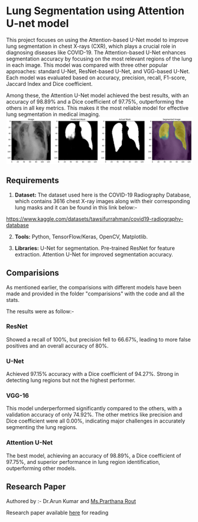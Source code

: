# Lung Segmentation using Attention U-net model
This project focuses on using the Attention-based U-Net model to improve lung segmentation in chest X-rays (CXR), which plays a crucial role in diagnosing diseases like COVID-19. The Attention-based U-Net enhances segmentation accuracy by focusing on the most relevant regions of the lung in each image. This model was compared with three other popular approaches: standard U-Net, ResNet-based U-Net, and VGG-based U-Net. Each model was evaluated based on accuracy, precision, recall, F1-score, Jaccard Index and Dice coefficient.

Among these, the Attention U-Net model achieved the best results, with an accuracy of 98.89% and a Dice coefficient of 97.75%, outperforming the others in all key metrics. This makes it the most reliable model for effective lung segmentation in medical imaging.
![sample result](sample_result.png)
## Requirements
1. **Dataset:** The dataset used here is the COVID-19 Radiography Database, which contains 3616 chest X-ray images along with their corresponding lung masks and it can be found in this link below:-

https://www.kaggle.com/datasets/tawsifurrahman/covid19-radiography-database

2. **Tools:** Python, TensorFlow/Keras, OpenCV, Matplotlib.

3. **Libraries:** U-Net for segmentation.
           Pre-trained ResNet for feature extraction.
          Attention U-Net for improved segmentation accuracy.


## Comparisions
As mentioned earlier, the comparisions with different models have been made and provided in the folder "comparisions" with the code and all the stats.

The results were as follow:-
### ResNet
Showed a recall of 100%, but precision fell to 66.67%, leading to more false positives and an overall accuracy of 80%.
### U-Net
Achieved 97.15% accuracy with a Dice coefficient of 94.27%. Strong in detecting lung regions but not the highest performer.
### VGG-16
This model underperformed significantly compared to the others, with a validation accuracy of only 74.92%. The other metrics like precision and Dice coefficient were all 0.00%, indicating major challenges in accurately segmenting the lung regions.
### Attention U-Net
The best model, achieving an accuracy of 98.89%, a Dice coefficient of 97.75%, and superior performance in lung region identification, outperforming other models.

## Research Paper
Authored by :- Dr.Arun Kumar and [Ms.Prarthana Rout](https://www.linkedin.com/in/lassya/)

Research paper available [here](research_paper.pdf) for reading
